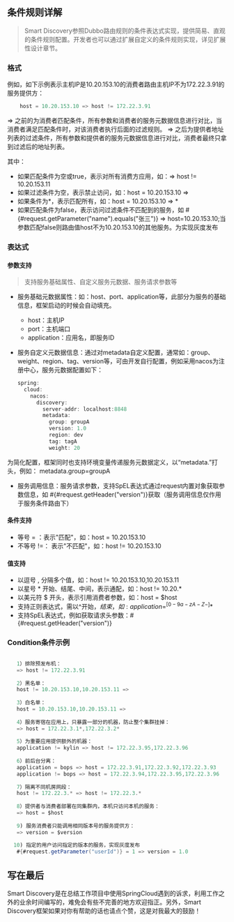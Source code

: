 ﻿

## 条件规则详解

> Smart Discovery参照Dubbo路由规则的条件表达式实现，提供简易、直观的条件规则配置。开发者也可以通过扩展自定义的条件规则实现，详见扩展性设计章节。



### 格式

例如，如下示例表示主机IP是10.20.153.10的消费者路由主机IP不为172.22.3.91的服务提供方：

```java
    host = 10.20.153.10 => host != 172.22.3.91
```

   => 之前的为消费者匹配条件，所有参数和消费者的服务元数据信息进行对比，当消费者满足匹配条件时，对该消费者执行后面的过滤规则。
   => 之后为提供者地址列表的过滤条件，所有参数和提供者的服务元数据信息进行对比，消费者最终只拿到过滤后的地址列表。

其中：

- 如果匹配条件为空或true，表示对所有消费方应用，如：=> host != 10.20.153.11
- 如果过滤条件为空，表示禁止访问，如：host = 10.20.153.10 =>
- 如果条件为*，表示匹配所有，如：host = 10.20.153.10 => *
- 如果匹配条件为false，表示访问过滤条件不匹配到的服务，如 #{#request.getParameter("name").equals("张三")} => host=10.20.153.10;当参数匹配false则路由值host不为10.20.153.10的其他服务。为实现灰度发布

### 表达式

#### 参数支持

> 支持服务基础属性、自定义服务元数据、服务请求参数等

- 服务基础元数据属性：如：host、port、application等，此部分为服务的基础信息，框架启动的时候会自动填充。
  - host：主机IP
  - port：主机端口 
  - application：应用名，即服务ID

- 服务自定义元数据信息：通过对metadata自定义配置，通常如：group、weight、region、tag、version等，可由开发自行配置，例如采用nacos为注册中心，服务元数据配置如下：

  ```java
  spring:
    cloud:
      nacos:
        discovery:
          server-addr: localhost:8848
          metadata:
            group: groupA
            version: 1.0
            region: dev
            tag: tagA
            weight: 20
  ```

为简化配置，框架同时也支持环境变量传递服务元数据定义，以“metadata.”打头，例如： metadata.group=groupA

- 服务调用信息：服务请求参数，支持SpEL表达式通过request内置对象获取参数信息，如 #{#request.getHeader("version")}获取（服务调用信息仅作用于服务条件路由下）

#### 条件支持

- 等号 = ：表示"匹配"，如：host = 10.20.153.10
- 不等号 !=： 表示"不匹配"，如：host != 10.20.153.10

#### 值支持

- 以逗号 , 分隔多个值，如：host != 10.20.153.10,10.20.153.11
- 以星号 * 开始、结尾、中间，表示通配，如：host != 10.20.* 
- 以美元符 $ 开头，表示引用消费者参数，如：host = $host
- 支持正则表达式，需以^开始，$结束，如:application=^[0-9a-zA-Z-]*$
- 支持SpEL表达式，例如获取请求头参数：#{#request.getHeader("version")}

### Condition条件示例

```java
   
   1）排除预发布机：
   => host != 172.22.3.91
   
   2）黑名单：
   host != 10.20.153.10,10.20.153.11 =>
   
   3）白名单：
   host = 10.20.153.10,10.20.153.11 =>
   
   4）服务寄宿在应用上，只暴露一部分的机器，防止整个集群挂掉：
   => host = 172.22.3.1*,172.22.3.2*
   
   5）为重要应用提供额外的机器：
   application != kylin => host != 172.22.3.95,172.22.3.96
   
   6）前后台分离：
   application = bops => host = 172.22.3.91,172.22.3.92,172.22.3.93
   application != bops => host = 172.22.3.94,172.22.3.95,172.22.3.96
   
   7）隔离不同机房网段：
   host != 172.22.3.* => host != 172.22.3.*
   
   8）提供者与消费者部署在同集群内，本机只访问本机的服务：
   => host = $host
      
   9) 服务消费者只能调用相同版本号的服务提供方：
   => version = $version
      
  10) 指定的用户访问指定的版本的服务，实现灰度发布
   #{#request.getParameter("userId")} = 1 => version = 1.0
```

## 写在最后
Smart Discovery是在总结工作项目中使用SpringCloud遇到的诉求，利用工作之外的业余时间编写的，难免会有些不完善的地方欢迎指正。另外，Smart Discovery框架如果对你有帮助的话也请点个赞，这是对我最大的鼓励！